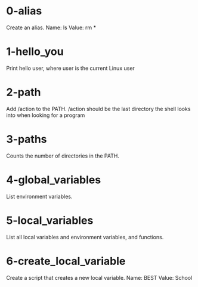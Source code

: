 # 0-alias
Create an alias.
    Name: ls
    Value: rm *

# 1-hello_you
Print hello user, where user is the current Linux user

# 2-path
Add /action to the PATH. /action should be the last directory the shell looks into when looking for a program

# 3-paths
Counts the number of directories in the PATH.

# 4-global_variables
List environment variables.

# 5-local_variables
List all local variables and environment variables, and functions.

# 6-create_local_variable
Create a script that creates a new local variable.
    Name: BEST
    Value: School

